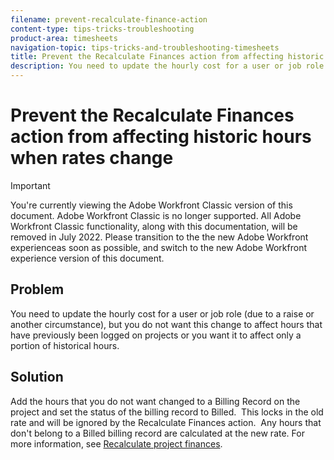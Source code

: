 ```yaml
---
filename: prevent-recalculate-finance-action
content-type: tips-tricks-troubleshooting
product-area: timesheets
navigation-topic: tips-tricks-and-troubleshooting-timesheets
title: Prevent the Recalculate Finances action from affecting historic hours when rates change
description: You need to update the hourly cost for a user or job role (due to a raise or another circumstance), but you do not want this change to affect hours that have previously been logged on projects or you want it to affect only a portion of historical hours.
---
```


# Prevent the Recalculate Finances action from affecting historic hours when rates change

>[!IMPORTANT]
>
>You're currently viewing the Adobe Workfront Classic version of this document. Adobe Workfront Classic is no longer supported. All Adobe Workfront Classic functionality, along with this documentation, will be removed in July 2022. Please transition to the the new Adobe Workfront experienceas soon as possible, and switch to the new Adobe Workfront experience version of this document.

## Problem

You need to update the hourly cost for a user or job role (due to a raise or another circumstance), but you do not want this change to affect hours that have previously been logged on projects or you want it to affect only a portion of historical hours.

## Solution

Add the hours that you do not want changed to a Billing Record on the project and set the status of the billing record to Billed.&nbsp; This locks in the old rate and will be ignored by the Recalculate Finances action.&nbsp; Any hours that don't belong to a Billed billing record are calculated at the new rate. For more information, see [Recalculate project finances](../../manage-work/projects/project-finances/recalculate-project-finances.md). 
